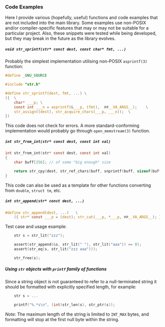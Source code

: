 ### Code Examples

Here I provide various (hopefully, useful) functions and code examples that are not included into the
main library. Some examples use non-POSIX and/or compiler-specific features that may or may
not be suitable for a particular project. Also, these snippets were tested while being developed,
but they may break in the future as the library evolves.

##### `void str_sprintf(str* const dest, const char* fmt, ...)`

Probably the simplest implementation utilising non-POSIX `asprintf(3)` function:
```C
#define _GNU_SOURCE

#include "str.h"

#define str_sprintf(dest, fmt, ...)	\
({	\
    char* ___p;	\
    const int ___n = asprintf(&___p, (fmt),  ##__VA_ARGS__);	\
    str_assign((dest), str_acquire_chars(___p, ___n));	\
})
```
This code does not check for errors. A more standard-conforming implementation would probably go
through `open_memstream(3)` function.

##### `int str_from_int(str* const dest, const int val)`
```C
int str_from_int(str* const dest, const int val)
{
    char buff[256];	// of some "big enough" size

    return str_cpy(dest, str_ref_chars(buff, snprintf(buff, sizeof(buff), "%d", val)));
}
```

This code can also be used as a template for other functions converting from `double`, `struct tm`, etc.

##### `int str_append(str* const dest, ...)`
```C
#define str_append(dest, ...)	\
    ({ str* const ___p = (dest); str_cat(___p, *___p, ##__VA_ARGS__); })
```
Test case and usage example:
```C
    str s = str_lit("zzz");

    assert(str_append(&s, str_lit(" "), str_lit("aaa")) == 0);
    assert(str_eq(s, str_lit("zzz aaa")));

    str_free(s);
```

##### Using `str` objects with `printf` family of functions

Since a string object is not guaranteed to refer to a null-terminated string it should be formatted
with explicitly specified length, for example:
```C
	str s = ...

	printf("%.*s\n", (int)str_len(s), str_ptr(s));
```
_Note:_ The maximum length of the string is limited to `INT_MAX` bytes, and formatting will stop
at the first null byte within the string.
